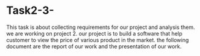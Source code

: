 # Task2-3-
This task is about collecting requirements for our project and analysis them. 
we are working on project 2.
our project is to build a software that help customer to view the price of various product in the market.
the following document are the report of our work and the presentation of our work.

